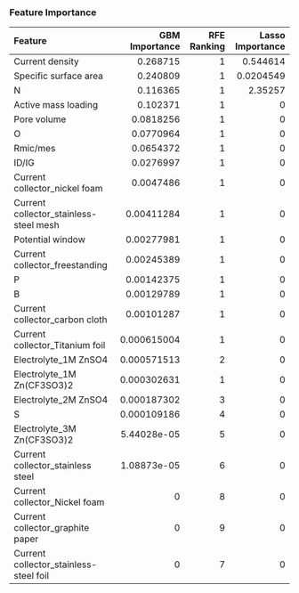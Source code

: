 ### Feature Importance
| Feature                                |   GBM Importance |   RFE Ranking |   Lasso Importance |
|:---------------------------------------|-----------------:|--------------:|-------------------:|
| Current density                        |      0.268715    |             1 |          0.544614  |
| Specific surface area                  |      0.240809    |             1 |          0.0204549 |
| N                                      |      0.116365    |             1 |          2.35257   |
| Active mass loading                    |      0.102371    |             1 |          0         |
| Pore volume                            |      0.0818256   |             1 |          0         |
| O                                      |      0.0770964   |             1 |          0         |
| Rmic/mes                               |      0.0654372   |             1 |          0         |
| ID/IG                                  |      0.0276997   |             1 |          0         |
| Current collector_nickel foam          |      0.0047486   |             1 |          0         |
| Current collector_stainless-steel mesh |      0.00411284  |             1 |          0         |
| Potential window                       |      0.00277981  |             1 |          0         |
| Current collector_freestanding         |      0.00245389  |             1 |          0         |
| P                                      |      0.00142375  |             1 |          0         |
| B                                      |      0.00129789  |             1 |          0         |
| Current collector_carbon cloth         |      0.00101287  |             1 |          0         |
| Current collector_Titanium foil        |      0.000615004 |             1 |          0         |
| Electrolyte_1M ZnSO4                   |      0.000571513 |             2 |          0         |
| Electrolyte_1M Zn(CF3SO3)2             |      0.000302631 |             1 |          0         |
| Electrolyte_2M ZnSO4                   |      0.000187302 |             3 |          0         |
| S                                      |      0.000109186 |             4 |          0         |
| Electrolyte_3M Zn(CF3SO3)2             |      5.44028e-05 |             5 |          0         |
| Current collector_stainless steel      |      1.08873e-05 |             6 |          0         |
| Current collector_Nickel foam          |      0           |             8 |          0         |
| Current collector_graphite paper       |      0           |             9 |          0         |
| Current collector_stainless-steel foil |      0           |             7 |          0         |